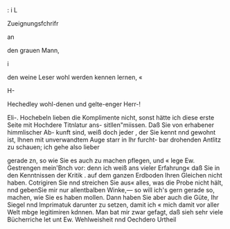 :
i
L

 

Zueignungsfchrifr

an

den grauen Mann,

i

den weine Leser wohl werden kennen lernen, «

H-

Hechedley wohl-denen und gelte-enger Herr-!

Eli-. Hochebeln lieben die Komplimente nicht, sonst
hätte ich diese erste Seite mit Hochdere Titnlatur ans-
sitllen"miissen. Daß Sie von erhabener himmlischer Ab-
kunft sind, weiß doch jeder , der Sie kennt nnd gewohnt
ist, Ihnen mit unverwandtem Auge starr in Ihr furcht-
bar drohenden Antlitz zu schauen; ich gehe also lieber

gerade zn, so wie Sie es auch zu machen pflegen, und «
lege Ew. Gestrengen mein'Bnch vor: denn ich weiß ans
vieler Erfahrung« daß Sie in den Kenntnissen der Kritik .
auf dem ganzen Erdboden Ihren Gleichen nicht haben.
Cotrigiren Sie nnd streichen Sie aus« alles, was die
Probe nicht hält, nnd gebenSie mir nur allentbalben
Winke,— so will ich's gern gerade so, machen, wie Sie es
haben mollen. Dann haben Sie aber auch die Güte, Ihr
Siegel nnd lmprimatuk darunter zu setzen, damit ich «
mich damit vor aller Welt mbge legitimiren kdnnen.
Man bat mir zwar gefagt, daß sieh sehr viele Bücherriche
let unt Ew. Wehlweisheit nnd Oechdero Urtheil

